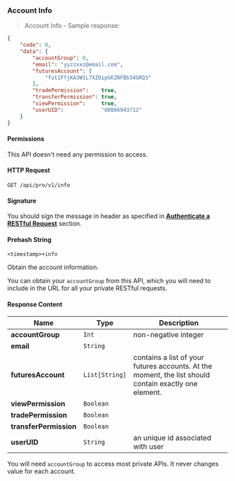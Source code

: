### Account Info 

> Account Info - Sample response:

```json
{
    "code": 0,
    "data": {
        "accountGroup": 0,
        "email": "yyzzxxz@email.com",
        "futuresAccount": [
            "fut1FfjKA3W1L7XZOipGKZNFBb34GRQ3"
        ],
        "tradePermission":    true,
        "transferPermission": true,
        "viewPermission":     true,
        "userUID":            "U0866943712"
    }
}
```

#### Permissions 

This API doesn't need any permission to access.

#### HTTP Request 

`GET /api/pro/v1/info`

#### Signature

You should sign the message in header as specified in [**Authenticate a RESTful Request**](#sign-a-Request) section.

#### Prehash String

`<timestamp>+info`

Obtain the account information. 

You can obtain your `accountGroup` from this API, which you will need to include in the URL for all your private RESTful requests.

#### Response Content

 Name                  | Type           | Description
---------------------- | -------------- | --------------------- 
**accountGroup**       | `Int`          | non-negative integer
**email**              | `String`       |
**futuresAccount**     | `List[String]` | contains a list of your futures accounts. At the moment, the list should contain exactly one element. 
**viewPermission**     | `Boolean`      |
**tradePermission**    | `Boolean`      |
**transferPermission** | `Boolean`      |
**userUID**            | `String`       | an unique id associated with user

You will need `accountGroup` to access most private APIs. It never changes value for each account.  


